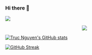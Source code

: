 ### Hi there 👋

![](https://komarev.com/ghpvc/?username=trucnt0)

<p align="center">
  <a href="https://skillicons.dev">
    <img src="https://skillicons.dev/icons?i=html,javascript,css,go,react,angular,vim,git,dart,flutter" />
  </a>
</p>

[![Truc Nguyen's GitHub stats](https://github-readme-stats.vercel.app/api?username=trucnt0&show_icons=true)](http://github-profile-summary-cards.vercel.app/api/cards/profile-details?username=trucnt0&theme=default)

[![GitHub Streak](https://streak-stats.demolab.com?user=trucnt0&date_format=j%20M%5B%20Y%5D)](https://git.io/streak-stats)

<!--
**trucnt0/trucnt0** is a ✨ _special_ ✨ repository because its `README.md` (this file) appears on your GitHub profile.

Here are some ideas to get you started:

- 🔭 I’m currently working on ...
- 🌱 I’m currently learning ...
- 👯 I’m looking to collaborate on ...
- 🤔 I’m looking for help with ...
- 💬 Ask me about ...
- 📫 How to reach me: ...
- 😄 Pronouns: ...
- ⚡ Fun fact: ...
-->
